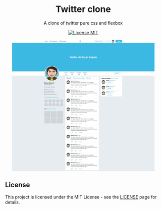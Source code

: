 <h1 align="center">
<br>
Twitter clone
</h1>
<p align="center">A clone of twitter pure css and flexbox</p>
  
<p align="center">
  <a href="https://opensource.org/licenses/MIT">
    <img src="https://img.shields.io/badge/License-MIT-blue.svg" alt="License MIT">
  </a>
</p>

[//]: # (Add your gifs/images here:)
<div align="center">
  <img src=".github/twitter.png" alt="demo" height="425">
</div>


## License

This project is licensed under the MIT License - see the [LICENSE](https://opensource.org/licenses/MIT) page for details.